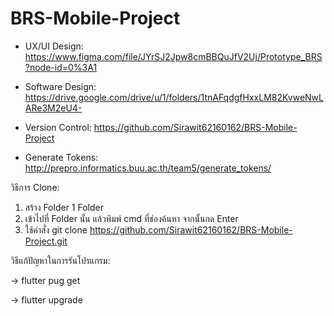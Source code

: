 # BRS-Mobile-Project

 - UX/UI Design: https://www.figma.com/file/JYrSJ2Jpw8cmBBQuJfV2Uj/Prototype_BRS?node-id=0%3A1

 - Software Design: https://drive.google.com/drive/u/1/folders/1tnAFqdgfHxxLM82KvweNwLARe3M2eU4-

 - Version Control: https://github.com/Sirawit62160162/BRS-Mobile-Project
 
 - Generate Tokens: http://prepro.informatics.buu.ac.th/team5/generate_tokens/

วิธีการ Clone:
1. สร้าง Folder 1 Folder
2. เข้าไปที่ Folder นั้น แล้วพิมพ์ cmd ที่ช่องค้นหา จากนั้นกด Enter
3. ใช้คําสั่ง git clone https://github.com/Sirawit62160162/BRS-Mobile-Project.git

วิธีแก้ปัญหาในการรันโปรแกรม:

  -> flutter pug get
  
  -> flutter upgrade
